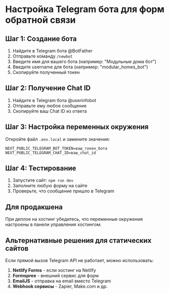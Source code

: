 # Настройка Telegram бота для форм обратной связи

## Шаг 1: Создание бота

1. Найдите в Telegram бота @BotFather
2. Отправьте команду `/newbot`
3. Введите имя для вашего бота (например: "Модульные дома бот")
4. Введите username для бота (например: "modular_homes_bot")
5. Скопируйте полученный токен

## Шаг 2: Получение Chat ID

1. Найдите в Telegram бота @userinfobot
2. Отправьте ему любое сообщение
3. Скопируйте ваш Chat ID из ответа

## Шаг 3: Настройка переменных окружения

Откройте файл `.env.local` и замените значения:

```
NEXT_PUBLIC_TELEGRAM_BOT_TOKEN=ваш_токен_бота
NEXT_PUBLIC_TELEGRAM_CHAT_ID=ваш_chat_id
```

## Шаг 4: Тестирование

1. Запустите сайт: `npm run dev`
2. Заполните любую форму на сайте
3. Проверьте, что сообщение пришло в Telegram

## Для продакшена

При деплое на хостинг убедитесь, что переменные окружения настроены в панели управления хостингом.

## Альтернативные решения для статических сайтов

Если прямой вызов Telegram API не работает, можно использовать:

1. **Netlify Forms** - если хостинг на Netlify
2. **Formspree** - внешний сервис для форм
3. **EmailJS** - отправка на email вместо Telegram
4. **Webhook сервисы** - Zapier, Make.com и др.